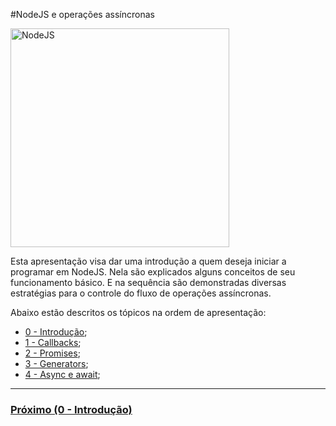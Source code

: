 #NodeJS e operações assíncronas

<img src="https://github.com/FelipeMonobe/js_study/blob/master/images/logo.png" width="350" alt="NodeJS">

Esta apresentação visa dar uma introdução a quem deseja iniciar a programar em NodeJS.
Nela são explicados alguns conceitos de seu funcionamento básico.
E na sequência são demonstradas diversas estratégias para o controle do fluxo de
operações assíncronas.

Abaixo estão descritos os tópicos na ordem de apresentação:

* [0 - Introdução](0_introducao);
* [1 - Callbacks](1_callbacks);
* [2 - Promises](2_promises);
* [3 - Generators](3_generators);
* [4 - Async e await](4_async);

---

### [Próximo (0 - Introdução)](0_introducao/README.md)
